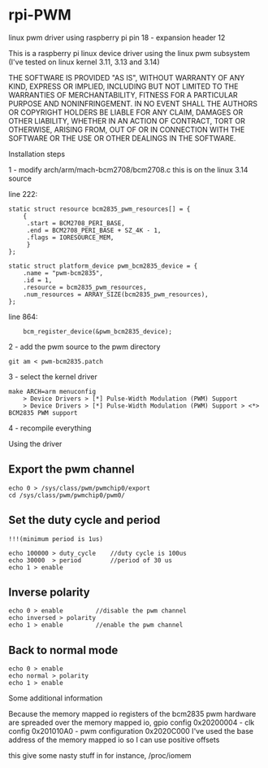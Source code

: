 rpi-PWM
=======

linux pwm driver using raspberry pi pin 18 - expansion header 12

This is a raspberry pi linux device driver using the linux pwm subsystem
(I've tested on linux kernel 3.11, 3.13 and 3.14)

THE SOFTWARE IS PROVIDED "AS IS", WITHOUT WARRANTY OF ANY KIND, 
EXPRESS OR IMPLIED, INCLUDING BUT NOT LIMITED TO THE WARRANTIES 
OF MERCHANTABILITY, FITNESS FOR A PARTICULAR PURPOSE AND NONINFRINGEMENT.
IN NO EVENT SHALL THE AUTHORS OR COPYRIGHT HOLDERS BE LIABLE FOR ANY CLAIM,
DAMAGES OR OTHER LIABILITY, WHETHER IN AN ACTION OF CONTRACT, TORT OR 
OTHERWISE, ARISING FROM, OUT OF OR IN CONNECTION WITH THE SOFTWARE OR 
THE USE OR OTHER DEALINGS IN THE SOFTWARE.

Installation steps

1 - modify arch/arm/mach-bcm2708/bcm2708.c
this is on the linux 3.14 source

line 222:

	static struct resource bcm2835_pwm_resources[] = {
		{
		 .start = BCM2708_PERI_BASE,
		 .end = BCM2708_PERI_BASE + SZ_4K - 1,
		 .flags = IORESOURCE_MEM,
		 }
	};

	static struct platform_device pwm_bcm2835_device = {
		.name = "pwm-bcm2835",
		.id = 1,
		.resource = bcm2835_pwm_resources,
		.num_resources = ARRAY_SIZE(bcm2835_pwm_resources),
	};

line 864:

        bcm_register_device(&pwm_bcm2835_device);


2 - add the pwm source to the pwm directory
	
	git am < pwm-bcm2835.patch

3 - select the kernel driver
	
	make ARCH=arm menuconfig
		> Device Drivers > [*] Pulse-Width Modulation (PWM) Support
		> Device Drivers > [*] Pulse-Width Modulation (PWM) Support > <*> BCM2835 PWM support 

4 - recompile everything

Using the driver

## Export the pwm channel
	echo 0 > /sys/class/pwm/pwmchip0/export			
	cd /sys/class/pwm/pwmchip0/pwm0/

## Set the duty cycle and period 

	!!!(minimum period is 1us)

	echo 100000 > duty_cycle	//duty cycle is 100us
	echo 30000  > period		//period of 30 us
	echo 1 > enable

## Inverse polarity

	echo 0 > enable			//disable the pwm channel
	echo inversed > polarity
	echo 1 > enable			//enable the pwm channel

## Back to normal mode

	echo 0 > enable
	echo normal > polarity
	echo 1 > enable

Some additional information

Because the memory mapped io registers of the bcm2835 pwm hardware are spreaded 
over the memory mapped io, 
gpio config 0x20200004 - clk config 0x201010A0 - pwm configuration 0x2020C000
I've used the base address of the memory mapped io 
so I can use positive offsets

this give some nasty stuff in for instance, /proc/iomem
